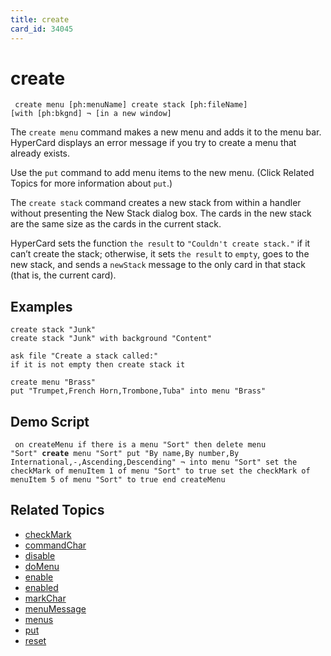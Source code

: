 ```yaml
---
title: create
card_id: 34045
---
```


# create

<code><pre>
create menu [ph:menuName]
create stack [ph:fileName] [with [ph:bkgnd] ¬
    [in a new window]
</pre></code>

The <code>create menu</code> command makes a new menu and adds it to the menu bar.   HyperCard displays an error message if you try to create a menu that already exists.

Use the <code>put</code> command to add menu items to the new menu. (Click Related Topics for more information about <code>put</code>.)

The <code>create stack</code> command creates a new stack from within a handler without presenting the New Stack dialog box. The cards in the new stack are the same size as the cards in the current stack.

HyperCard sets the function <code>the result</code> to <code>"Couldn't create stack."</code> if it can’t create the stack; otherwise, it sets <code>the result</code> to <code>empty</code>, goes to the new stack, and sends a <code>newStack</code> message to the only card in that stack (that is, the current card).

## Examples

```
create stack "Junk"
create stack "Junk" with background "Content"

ask file "Create a stack called:"
if it is not empty then create stack it

create menu "Brass"
put "Trumpet,French Horn,Trombone,Tuba" into menu "Brass"
```

## Demo Script

<code><pre>
on createMenu
  if there is a menu "Sort" then delete menu "Sort"
  <b>create</b> menu "Sort"
  put "By name,By number,By International,-,Ascending,Descending" ¬
  into menu "Sort"
  set the checkMark of menuItem 1 of menu "Sort" to true
  set the checkMark of menuItem 5 of menu "Sort" to true
end createMenu
</pre></code>

## Related Topics

* [checkMark](/HyperTalkReference/properties/checkMark)
* [commandChar](/HyperTalkReference/properties/commandChar)
* [disable](/HyperTalkReference/commands/disable)
* [doMenu](/HyperTalkReference/commands/doMenu)
* [enable](/HyperTalkReference/commands/enable)
* [enabled](/HyperTalkReference/properties/enabled)
* [markChar](/HyperTalkReference/properties/markChar)
* [menuMessage](/HyperTalkReference/properties/menuMessage)
* [menus](/HyperTalkReference/functions/menus)
* [put](/HyperTalkReference/commands/put)
* [reset](/HyperTalkReference/commands/reset)

